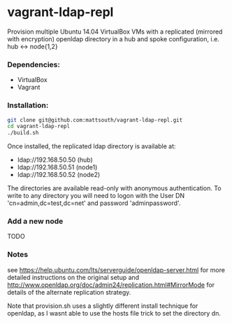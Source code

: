 vagrant-ldap-repl
============

Provision multiple Ubuntu 14.04 VirtualBox VMs with a replicated (mirrored with encryption) openldap
directory in a hub and spoke configuration, i.e. hub <-> node{1,2}

### Dependencies:
* VirtualBox
* Vagrant

### Installation:
```bash
git clone git@github.com:mattsouth/vagrant-ldap-repl.git
cd vagrant-ldap-repl
./build.sh
```
Once installed, the replicated ldap directory is available at:
* ldap://192.168.50.50 (hub)
* ldap://192.168.50.51 (node1)
* ldap://192.168.50.52 (node2)

The directories are available read-only with anonymous authentication.
To write to any directory you will need to logon with the User DN 'cn=admin,dc=test,dc=net' and password 'adminpassword'.

### Add a new node

TODO

### Notes  

see https://help.ubuntu.com/lts/serverguide/openldap-server.html for more
detailed instructions on the original setup and
http://www.openldap.org/doc/admin24/replication.html#MirrorMode
for details of the alternate replication strategy.

Note that provision.sh uses a slightly different install
technique for openldap, as I wasnt able to use the hosts file trick to set the
directory dn.
